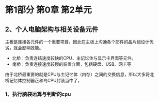# 第1部分 第0章 第2单元

##  2、个人电脑架构与相关设备元件

主板是连接各元件的一个重要项目，因此在主板上沟通各个部件的晶片组设计优劣，就会影响效能。

- 北桥：负责连结速度较快的CPU、主记忆体与显示卡界面等元件。
- 南桥：负责连接速度较慢的装置介面，包括硬盘、USB、网卡等

由于北桥最重要的就是CPU与主记忆体（内存）之间的交换信息，所以大多将北桥记忆体控制器正和岛CPU封装当中了，

### 1、执行脑袋运算与判断的cpu











